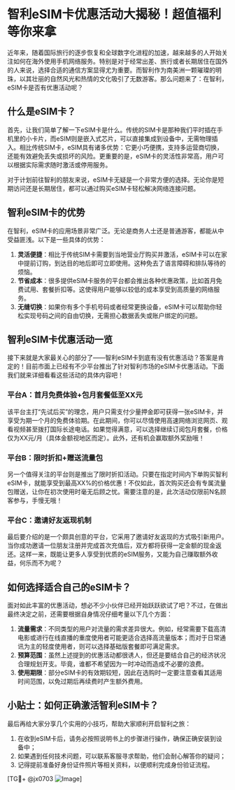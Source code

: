 # 智利eSIM卡优惠活动大揭秘！超值福利等你来拿

近年来，随着国际旅行的逐步恢复和全球数字化进程的加速，越来越多的人开始关注如何在海外使用手机网络服务。特别是对于经常出差、旅行或者长期居住在国外的人来说，选择合适的通信方案显得尤为重要。而智利作为南美洲一颗璀璨的明珠，以其壮丽的自然风光和热情的文化吸引了无数游客。那么问题来了：在智利，eSIM卡是否有优惠活动呢？

## 什么是eSIM卡？

首先，让我们简单了解一下eSIM卡是什么。传统的SIM卡是那种我们平时插在手机里的小卡片，而eSIM则是嵌入式芯片，可以直接集成到设备中，无需物理插入。相比传统SIM卡，eSIM具有诸多优势：它更小巧便携，支持多运营商切换，还能有效避免丢失或损坏的风险。更重要的是，eSIM卡的灵活性非常高，用户可以根据实际需求随时激活或停用服务。

对于计划前往智利的朋友来说，eSIM卡无疑是一个非常方便的选择。无论你是短期访问还是长期居住，都可以通过购买eSIM卡轻松解决网络连接问题。

## 智利eSIM卡的优势

在智利，eSIM卡的应用场景非常广泛。无论是商务人士还是普通游客，都能从中受益匪浅。以下是一些具体的优势：

1. **灵活便捷**：相比于传统SIM卡需要到当地营业厅购买并激活，eSIM卡可以在家中提前订购，到达目的地后即可立即使用。这种免去了语言障碍和排队等待的烦恼。
2. **节省成本**：很多提供eSIM卡服务的平台都会推出各种优惠政策，比如首月免费试用、套餐折扣等。这使得用户能够以较低的成本享受到高质量的网络服务。
3. **无缝切换**：如果你有多个手机号码或者经常更换设备，eSIM卡可以帮助你轻松实现号码之间的自由切换，无需担心数据丢失或账户绑定的问题。

## 智利eSIM卡优惠活动一览

接下来就是大家最关心的部分了——智利eSIM卡到底有没有优惠活动？答案是肯定的！目前市面上已经有不少平台推出了针对智利市场的eSIM卡优惠活动。下面我们就来详细看看这些活动的具体内容吧！

### 平台A：首月免费体验+包月套餐低至XX元

该平台主打“先试后买”的理念，用户只需支付少量押金即可获得一张eSIM卡，并享受为期一个月的免费体验期。在此期间，你可以尽情使用高速网络浏览网页、观看视频甚至拨打国际长途电话。如果觉得满意，可以选择继续订阅包月套餐，价格仅为XX元/月（具体金额视地区而定）。此外，还有机会赢取额外奖励哦！

### 平台B：限时折扣+赠送流量包

另一个值得关注的平台则是推出了限时折扣活动。只要在指定时间内下单购买智利eSIM卡，就能享受到最高XX%的价格优惠！不仅如此，首次购买还会有专属流量包赠送，让你在初次使用时毫无后顾之忧。需要注意的是，此次活动仅限前N名顾客参与，手慢无哦！

### 平台C：邀请好友返现机制

最后要介绍的是一个颇具创意的平台，它采用了邀请好友返现的方式吸引新用户。当你成功邀请一位朋友注册并完成首次充值后，双方都将获得一定金额的现金返还。这样一来，既能让更多人享受到优质的eSIM服务，又能为自己赚取额外收益，何乐而不为呢？

## 如何选择适合自己的eSIM卡？

面对如此丰富的优惠活动，想必不少小伙伴已经开始跃跃欲试了吧？不过，在做出最终决定之前，还需要根据自身情况仔细考量以下几个方面：

1. **流量需求**：不同类型的用户对流量的需求差异很大。例如，经常需要下载高清电影或进行在线直播的重度使用者可能更适合选择高流量版本；而对于日常通讯为主的轻度使用者，则可以选择基础版套餐即可满足需求。
2. **预算范围**：虽然上述提到的优惠活动都很诱人，但还是要结合自己的经济状况合理规划开支。毕竟，谁都不希望因为一时冲动而造成不必要的浪费。
3. **使用期限**：部分eSIM卡的有效期较短，因此在选购时一定要注意查看其适用时间范围，以免过期后再续费时产生额外费用。

## 小贴士：如何正确激活智利eSIM卡？

最后再给大家分享几个实用的小技巧，帮助大家顺利开启智利之旅：

1. 在收到eSIM卡后，请务必按照说明书上的步骤进行操作，确保正确安装到设备中；
2. 如果遇到任何技术问题，可以联系客服寻求帮助，他们会耐心解答你的疑问；
3. 记得提前准备好身份证件照片等相关资料，以便顺利完成身份验证流程。

[TG💪+ @jx0703 ![Image](https://github.com/user-attachments/assets/dbca1d08-cadb-493c-b0ec-ad6f7a83f270)]
